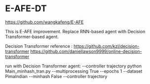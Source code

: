 # E-AFE-DT

https://github.com/wangkafeng/E-AFE

This is E-AFE improvement. Replace RNN-based agent with Decision Transformer-based agent.

Decision Transformer reference :
https://github.com/kzl/decision-transformer 
https://github.com/daniellawson9999/online-decision-transformer

run with Decision Transformer agent:  --controller trajectory
python Main_minhash_tran.py --multiprocessing True --epochs 1 --dataset PimaIndian --minhash False --controller trajectory

